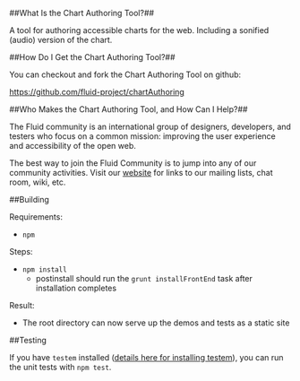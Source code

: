 ##What Is the Chart Authoring Tool?##

A tool for authoring accessible charts for the web. Including a sonified (audio) version of the chart.

##How Do I Get the Chart Authoring Tool?##

You can checkout and fork the Chart Authoring Tool on github:

<https://github.com/fluid-project/chartAuthoring>

##Who Makes the Chart Authoring Tool, and How Can I Help?##

The Fluid community is an international group of designers, developers, and testers who focus on a common mission: improving the user experience and accessibility of the open web.

The best way to join the Fluid Community is to jump into any of our community activities. Visit our [website](http://fluidproject.org/) for links to our mailing lists, chat room, wiki, etc.

##Building

Requirements:
* `npm`

Steps:
* `npm install`
    * postinstall should run the `grunt installFrontEnd` task after installation completes

Result:
* The root directory can now serve up the demos and tests as a static site

##Testing

If you have `testem` installed ([details here for installing testem](https://github.com/testem/testem/#installation)), you can run the unit tests with `npm test`.
